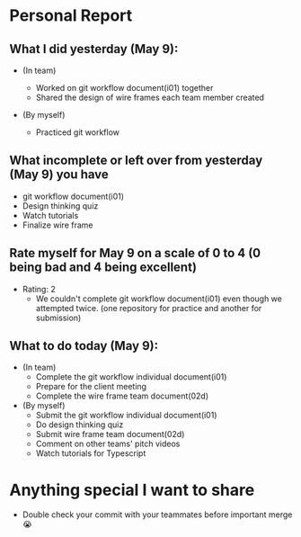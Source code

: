 # Personal Report
## What I did yesterday (May 9):
- (In team)
    - Worked on git workflow document(i01) together
    - Shared the design of wire frames each team member created

- (By myself)
    - Practiced git workflow

## What incomplete or left over from yesterday (May 9) you have
- git workflow document(i01)
- Design thinking quiz
- Watch tutorials
- Finalize wire frame  

## Rate myself for May 9 on a scale of 0 to 4 (0 being bad and 4 being excellent)
- Rating: 2
    - We couldn't complete git workflow document(i01) even though we attempted twice. (one repository for practice and another for submission)

## What to do today (May 9):
- (In team)
    - Complete the git workflow individual document(i01)
    - Prepare for the client meeting
    - Complete the wire frame team document(02d)
- (By myself)
    - Submit the git workflow individual document(i01)
    - Do design thinking quiz
    - Submit wire frame team document(02d)
    - Comment on other teams' pitch videos  
    - Watch tutorials for Typescript

# Anything special I want to share
- Double check your commit with your teammates before important merge😭

